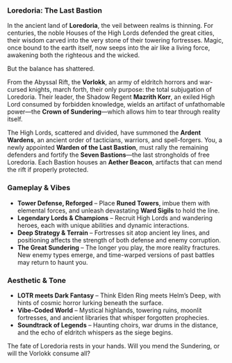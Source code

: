 ### **Loredoria: The Last Bastion**  

In the ancient land of **Loredoria**, the veil between realms is thinning. For centuries, the noble Houses of the High Lords defended the great cities, their wisdom carved into the very stone of their towering fortresses. Magic, once bound to the earth itself, now seeps into the air like a living force, awakening both the righteous and the wicked.   

But the balance has shattered.   

From the Abyssal Rift, the **Vorlokk**, an army of eldritch horrors and war-cursed knights, march forth, their only purpose: the total subjugation of Loredoria. Their leader, the Shadow Regent **Mazrith Korr**, an exiled High Lord consumed by forbidden knowledge, wields an artifact of unfathomable power—the **Crown of Sundering**—which allows him to tear through reality itself.  

The High Lords, scattered and divided, have summoned the **Ardent Wardens**, an ancient order of tacticians, warriors, and spell-forgers. You, a newly appointed **Warden of the Last Bastion**, must rally the remaining defenders and fortify the **Seven Bastions**—the last strongholds of free Loredoria. Each Bastion houses an **Aether Beacon**, artifacts that can mend the rift if properly protected.  

### **Gameplay & Vibes**
- **Tower Defense, Reforged** – Place **Runed Towers**, imbue them with elemental forces, and unleash devastating **Ward Sigils** to hold the line.  
- **Legendary Lords & Champions** – Recruit High Lords and wandering heroes, each with unique abilities and dynamic interactions.  
- **Deep Strategy & Terrain** – Fortresses sit atop ancient ley lines, and positioning affects the strength of both defense and enemy corruption.  
- **The Great Sundering** – The longer you play, the more reality fractures. New enemy types emerge, and time-warped versions of past battles may return to haunt you.  

### **Aesthetic & Tone**  
- **LOTR meets Dark Fantasy** – Think Elden Ring meets Helm’s Deep, with hints of cosmic horror lurking beneath the surface.  
- **Vibe-Coded World** – Mystical highlands, towering ruins, moonlit fortresses, and ancient libraries that whisper forgotten prophecies.  
- **Soundtrack of Legends** – Haunting choirs, war drums in the distance, and the echo of eldritch whispers as the siege begins.  

The fate of Loredoria rests in your hands. Will you mend the Sundering, or will the Vorlokk consume all?
